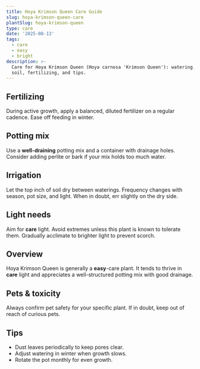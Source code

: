 ```yaml
---
title: Hoya Krimson Queen Care Guide
slug: hoya-krimson-queen-care
plantSlug: hoya-krimson-queen
type: care
date: '2025-08-13'
tags:
  - care
  - easy
  - bright
description: >-
  Care for Hoya Krimson Queen (Hoya carnosa 'Krimson Queen'): watering, light,
  soil, fertilizing, and tips.
---
```

## Fertilizing
During active growth, apply a balanced, diluted fertilizer on a regular cadence. Ease off feeding in winter.

## Potting mix
Use a **well-draining** potting mix and a container with drainage holes. Consider adding perlite or bark if your mix holds too much water.

## Irrigation
Let the top inch of soil dry between waterings. Frequency changes with season, pot size, and light. When in doubt, err slightly on the dry side.

## Light needs
Aim for **care** light. Avoid extremes unless this plant is known to tolerate them. Gradually acclimate to brighter light to prevent scorch.

## Overview
Hoya Krimson Queen is generally a **easy**-care plant. It tends to thrive in **care** light and appreciates a well-structured potting mix with good drainage.

## Pets & toxicity
Always confirm pet safety for your specific plant. If in doubt, keep out of reach of curious pets.

## Tips
- Dust leaves periodically to keep pores clear.
- Adjust watering in winter when growth slows.
- Rotate the pot monthly for even growth.
